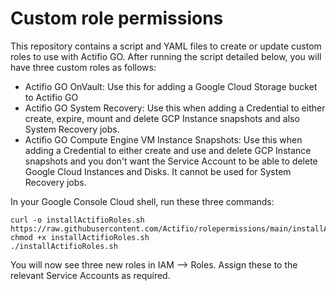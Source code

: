 # Custom role permissions
This repository contains a script and YAML files to create or update custom roles to use with Actifio GO. After running the script detailed below, you will have three custom roles as follows:

* Actifio GO OnVault: Use this for adding a Google Cloud Storage bucket to Actifio GO
* Actifio GO System Recovery: Use this when adding a Credential to either create, expire, mount and delete GCP Instance snapshots and also System Recovery jobs.
* Actifio GO Compute Engine VM Instance Snapshots: Use this when adding a Credential to either create and use and delete GCP Instance snapshots and you don't want the Service Account to be able to delete Google Cloud Instances and Disks.  It cannot be used for System Recovery jobs.

In your Google Console Cloud shell, run these three commands:

```
curl -o installActifioRoles.sh https://raw.githubusercontent.com/Actifio/rolepermissions/main/installActifioRoles.sh
chmod +x installActifioRoles.sh
./installActifioRoles.sh
```
You will now see three new roles in IAM --> Roles.   Assign these to the relevant Service Accounts as required.
